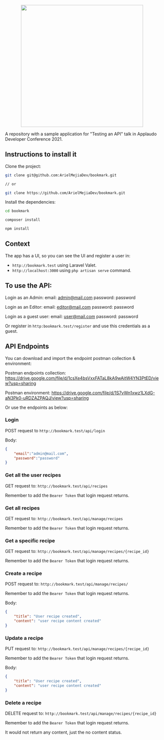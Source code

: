 <p align="center"><a href="https://laravel.com" target="_blank"><img src="https://applaudostudios.com/static/full_logo-d699ecc3a0afe89470e36657d866f405.svg" width="400"></a></p>

A repository with a sample application for "Testing an API" talk in Applaudo Developer Conference 2021.

## Instructions to install it

Clone the project:
```bash
git clone git@github.com:ArielMejiaDev/bookmark.git

// or 

git clone https://github.com/ArielMejiaDev/bookmark.git
```

Install the dependencies:

```bash
cd bookmark

composer install

npm install
```

## Context

The app has a UI, so you can see the UI and register a user in:

- `http://bookmark.test` using Laravel Valet.
- `http://localhost:3000` using `php artisan serve` command.

## To use the API:

Login as an Admin:
    email: admin@mail.com
    password: password

Login as an Editor:
    email: editor@mail.com
    password: password

Login as a guest user:
    email: user@mail.com
    password: password

Or register in `http:bookmark.test/register` and use this credentials as a guest.

## API Endpoints

You can download and import the endpoint postman collection & environment:

Postman endpoints collection: https://drive.google.com/file/d/1csXe4bsVxxFATaL8kA9wAitW4YN3PtED/view?usp=sharing

Postman environment: https://drive.google.com/file/d/1S7vWn1xwz1LXdG-aN3Pk0-uRDZAZPAQJ/view?usp=sharing

Or use the endpoints as below:

### Login
POST request to `http://bookmark.test/api/login`

Body:

```json
{
    "email":"admin@mail.com",
    "password":"password"
}
```

### Get all the user recipes
GET request to: `http://bookmark.test/api/recipes`

Remember to add the `Bearer Token` that login request returns.

### Get all recipes
GET request to: `http://bookmark.test/api/manage/recipes`

Remember to add the `Bearer Token` that login request returns.

### Get a specific recipe
GET request to: `http://bookmark.test/api/manage/recipes/{recipe_id}`

Remember to add the `Bearer Token` that login request returns.

### Create a recipe
POST request to: `http://bookmark.test/api/manage/recipes/`

Remember to add the `Bearer Token` that login request returns.

Body:

```json
{
    "title": "User recipe created",
    "content": "user recipe content created"
}
```

### Update a recipe
PUT request to: `http://bookmark.test/api/manage/recipes/{recipe_id}`

Remember to add the `Bearer Token` that login request returns.

Body:

```json
{
    "title": "User recipe created",
    "content": "user recipe content created"
}
```

### Delete a recipe
DELETE request to: `http://bookmark.test/api/manage/recipes/{recipe_id}`

Remember to add the `Bearer Token` that login request returns.

It would not return any content, just the no content status.
